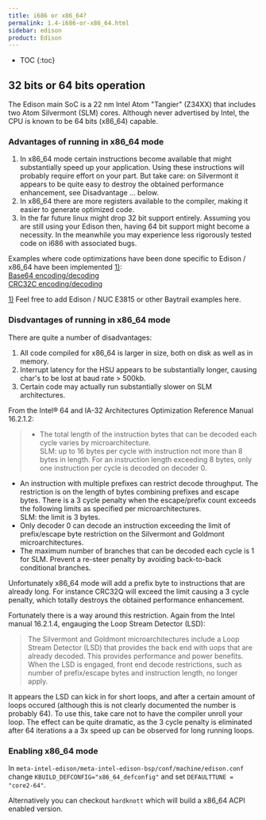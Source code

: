 ```yaml
---
title: i686 or x86_64?
permalink: 1.4-i686-or-x86_64.html
sidebar: edison
product: Edison
---
```

* TOC
{:toc}
## 32 bits or 64 bits operation
The Edison main SoC is a 22 nm Intel Atom "Tangier" (Z34XX) that includes two Atom Silvermont (SLM) cores. Although never advertised by Intel, the CPU is known to be 64 bits (x86_64) capable.
### Advantages of running in x86_64 mode
 1. In x86_64 mode certain instructions become available that might substantially speed up your application. Using these instructions will probably require effort on your part. But take care: on Silvermont it appears to be quite easy to destroy the obtained performance enhancement, see Disadvantage ... below.
 2. In x86_64 there are more registers available to the compiler, making it easier to generate optimized code.
 3. In the far future linux might drop 32 bit support entirely. Assuming you are still using your Edison then, having 64 bit support might become a necessity. In the meanwhile you may experience less rigorously tested code on i686 with associated bugs.

Examples where code optimizations have been done specific to Edison / x86_64 have been implemented <u>1)</u>:  
[Base64 encoding/decoding](https://github.com/htot/base64)  
[CRC32C encoding/decoding](https://github.com/htot/crc32c)  

<u>1)</u> Feel free to add Edison / NUC E3815 or other Baytrail examples here.

### Disdvantages of running in x86_64 mode
There are quite a number of disadvantages:  
 1. All code compiled for x86_64 is larger in size, both on disk as well as in memory.  
 2. Interrupt latency for the HSU appears to be substantially longer, causing char's to be lost at baud rate > 500kb.  
 3. Certain code may actually run substantially slower on SLM architectures.

From the Intel® 64 and IA-32 Architectures Optimization Reference Manual 16.2.1.2:

>  * The total length of the instruction bytes that can be decoded each cycle varies by microarchitecture.  
SLM: up to 16 bytes per cycle with instruction not more than 8 bytes in length. For an instruction length exceeding 8 bytes, only one instruction per cycle is decoded on decoder 0.  
* An instruction with multiple prefixes can restrict decode throughput. The restriction is on the length of bytes combining prefixes and escape bytes. There is a 3 cycle penalty when the escape/prefix count exceeds the following limits as specified per microarchitectures.  
SLM: the limit is 3 bytes.  
* Only decoder 0 can decode an instruction exceeding the limit of prefix/escape byte restriction on
the Silvermont and Goldmont microarchitectures.  
* The maximum number of branches that can be decoded each cycle is 1 for SLM. Prevent a re-steer penalty by avoiding back-to-back conditional branches.

Unfortunately x86_64 mode will add a prefix byte to instructions that are already long. For instance CRC32Q will exceed the limit causing a 3 cycle penalty, which totally destroys the obtained performance enhancement.

Fortunately there is a way around this restriction. Again from the Intel manual 16.2.1.4, engauging the Loop Stream Detector (LSD):
> The Silvermont and Goldmont microarchitectures include a Loop Stream Detector (LSD) that provides the back end with uops that are already decoded. This provides performance and power benefits. When the LSD is engaged, front end decode restrictions, such as number of prefix/escape bytes and instruction length, no longer apply.

It appears the LSD can kick in for short loops, and after a certain amount of loops occured (although this is not clearly documented the number is probably 64). To use this, take care not to have the compiler unroll your loop. The effect can be quite dramatic, as the 3 cycle penalty is eliminated after 64 iterations a a 3x speed up can be observed  for long running loops.

### Enabling x86_64 mode
In `meta-intel-edison/meta-intel-edison-bsp/conf/machine/edison.conf` change `KBUILD_DEFCONFIG="x86_64_defconfig"` and set `DEFAULTTUNE = "core2-64"`.

Alternatively you can checkout `hardknott` which will build a x86_64 ACPI enabled version.
